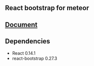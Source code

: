 ## React bootstrap for meteor

## [Document](https://react-bootstrap.github.io/)

## Dependencies
* React 0.14.1
* react-bootstrap 0.27.3